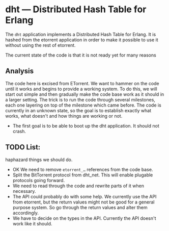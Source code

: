 # dht — Distributed Hash Table for Erlang

The `dht` application implements a Distributed Hash Table for Erlang. It is hashed from the etorrent application in order to make it possible to use it without using the rest of etorrent.

The current state of the code is that it is not ready yet for many reasons

## Analysis

The code here is excised from ETorrent. We want to hammer on the code until it works and begins to provide a working system. To do this, we will start out simple and then gradually make the code base work as it should in a larger setting. The trick is to run the code through several milestones, each one layering on top of the milestone which came before. The code is currently in an unknown state, so the goal is to establish exactly what works, what doesn't and how things are working or not.

* The first goal is to be able to boot up the dht application. It should not crash.

## TODO List:

haphazard things we should do.

* OK We need to remove `etorrent_…` references from the code base.
* Split the BitTorrent protocol from dht_net. This will enable plugable protocols going forward.
* We need to read through the code and rewrite parts of it when necessary.
* The API could probably do with some help. We currently use the API from etorrent, but the return values might not be good for a general purpose system. So go through the return values and alter them accordingly.
* We have to decide on the types in the API. Currently the API doesn't work like it should.

